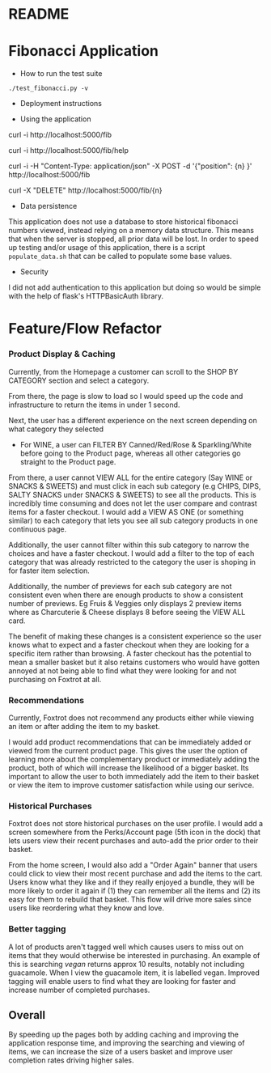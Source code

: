 # README

# Fibonacci Application

* How to run the test suite

`./test_fibonacci.py -v`

* Deployment instructions

* Using the application

curl -i http://localhost:5000/fib

curl -i http://localhost:5000/fib/help

curl -i -H "Content-Type: application/json" -X POST -d '{"position": {n} }' http://localhost:5000/fib

curl -X "DELETE" http://localhost:5000/fib/{n}

* Data persistence

This application does not use a database to store historical fibonacci numbers viewed, instead relying on a memory data structure. This means that when the server is stopped, all prior data will be lost. 
In order to speed up testing and/or usage of this application, there is a script `populate_data.sh` that can be called to populate some base values.

* Security

I did not add authentication to this application but doing so would be simple with the help of flask's HTTPBasicAuth library.

# Feature/Flow Refactor

### Product Display & Caching

Currently, from the Homepage a customer can scroll to the SHOP BY CATEGORY section and select a category.

From there, the page is slow to load so I would speed up the code and infrastructure to return the items in under 1 second.

Next, the user has a different experience on the next screen depending on what category they selected
* For WINE, a user can FILTER BY Canned/Red/Rose & Sparkling/White before going to the Product page, whereas all other categories go straight to the Product page.

From there, a user cannot VIEW ALL for the entire category (Say WINE or SNACKS & SWEETS) and must click in each sub category (e.g CHIPS, DIPS, SALTY SNACKS under SNACKS & SWEETS) to see all the products. This is incredibly time consuming and does not let the user compare and contrast items for a faster checkout. I would add a VIEW AS ONE (or something similar) to each category that lets you see all sub category products in one continuous page. 

Additionally, the user cannot filter within this sub category to narrow the choices and have a faster checkout. I would add a filter to the top of each category that was already restricted to the category the user is shoping in for faster item selection.

Additionally, the number of previews for each sub category are not consistent even when there are enough products to show a consistent number of previews. Eg Fruis & Veggies only displays 2 preview items where as Charcuterie & Cheese displays 8 before seeing the VIEW ALL card. 

The benefit of making these changes is a consistent experience so the user knows what to expect and a faster checkout when they are looking for a specific item rather than browsing. A faster checkout has the potential to mean a smaller basket but it also retains customers who would have gotten annoyed at not being able to find what they were looking for and not purchasing on Foxtrot at all.

### Recommendations

Currently, Foxtrot does not recommend any products either while viewing an item or after adding the item to my basket.

I would add product recommendations that can be immediately added or viewed from the current product page. This gives the user the option of learning more about the complementary product or immediately adding the product, both of which will increase the likelihood of a bigger basket.  Its important to allow the user to both immediately add the item to their basket or view the item to improve customer satisfaction while using our serivce. 

### Historical Purchases

Foxtrot does not store historical purchases on the user profile. I would add a screen somewhere from the Perks/Account page (5th icon in the dock) that lets users view their recent purchases and auto-add the prior order to their basket. 

From the home screen, I would also add a "Order Again" banner that users could click to view their most recent purchase and add the items to the cart. Users know what they like and if they really enjoyed a bundle, they will be more likely to order it again if (1) they can remember all the items and (2) its easy for them to rebuild that basket. This flow will drive more sales since users like reordering what they know and love. 

### Better tagging

A lot of products aren't tagged well which causes users to miss out on items that they would otherwise be interested in purchasing. An example of this is searching _vegan_ returns approx 10 results, notably not including guacamole. When I view the guacamole item, it is labelled vegan. Improved tagging will enable users to find what they are looking for faster and increase number of completed purchases. 


## Overall

By speeding up the pages both by adding caching and improving the application response time, and improving the searching and viewing of items, we can increase the size of a users basket and improve user completion rates driving higher sales. 

